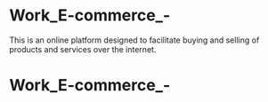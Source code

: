 # Work_E-commerce_-
This is an online platform designed to facilitate buying and selling of products and services over the internet.

# Work_E-commerce_-

